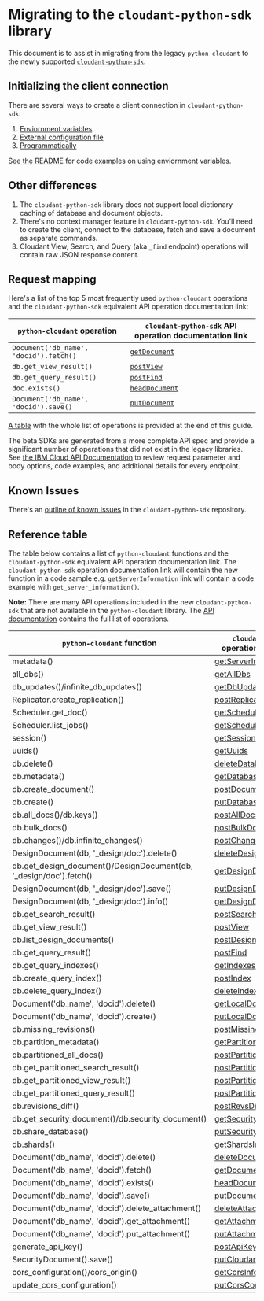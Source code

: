 # Migrating to the `cloudant-python-sdk` library 
This document is to assist in migrating from the legacy `python-cloudant` to the newly supported [`cloudant-python-sdk`](https://github.com/IBM/cloudant-python-sdk).

## Initializing the client connection
There are several ways to create a client connection in `cloudant-python-sdk`:
1. [Enviornment variables](https://github.com/IBM/cloudant-python-sdk#authentication-with-environment-variables)
2. [External configuration file](https://github.com/IBM/cloudant-python-sdk#authentication-with-external-configuration)
3. [Programmatically](https://github.com/IBM/cloudant-python-sdk#programmatic-authentication)

[See the README](https://github.com/IBM/cloudant-python-sdk#code-examples) for code examples on using enviornment variables.

## Other differences
1. The `cloudant-python-sdk` library does not support local dictionary caching of database and document objects.
1. There's no context manager feature in `cloudant-python-sdk`.  You'll need to create the client, connect to the database, fetch and save a document as separate commands.
1. Cloudant View, Search, and Query (aka `_find` endpoint) operations will contain raw JSON response content.  

## Request mapping
Here's a list of the top 5 most frequently used `python-cloudant` operations and the `cloudant-python-sdk` equivalent API operation documentation link:

| `python-cloudant` operation           | `cloudant-python-sdk` API operation documentation link |
|---------------------------------------|---------------------------------|
|`Document('db_name', 'docid').fetch()` |[`getDocument`](https://cloud.ibm.com/apidocs/cloudant?code=python#getdocument)|
|`db.get_view_result()`                 |[`postView`](https://cloud.ibm.com/apidocs/cloudant?code=python#postview)|
|`db.get_query_result()`                |[`postFind`](https://cloud.ibm.com/apidocs/cloudant?code=python#postfind)|
| `doc.exists()`                        |[`headDocument`](https://cloud.ibm.com/apidocs/cloudant?code=python#headdocument)|
|`Document('db_name', 'docid').save()`  |[`putDocument`](https://cloud.ibm.com/apidocs/cloudant?code=python#putdocument)|


[A table](#reference-table) with the whole list of operations is provided at the end of this guide.

The beta SDKs are generated from a more complete API spec and provide a significant number of operations that did not exist in the legacy libraries. See [the IBM Cloud API Documentation](https://cloud.ibm.com/apidocs/cloudant) to review request parameter and body options, code examples, and additional details for every endpoint.

## Known Issues
There's an [outline of known issues](https://github.com/IBM/cloudant-python-sdk/blob/master/KNOWN_ISSUES.md) in the `cloudant-python-sdk` repository.

## Reference table
The table below contains a list of `python-cloudant` functions and the `cloudant-python-sdk` equivalent API operation documentation link.  The `cloudant-python-sdk` operation documentation link will contain the new function in a code sample e.g. `getServerInformation` link will contain a code example with `get_server_information()`.

**Note:** There are many API operations included in the new `cloudant-python-sdk` that are not available in the `python-cloudant` library. The [API documentation](https://cloud.ibm.com/apidocs/cloudant?code=python) contains the full list of operations.

| `python-cloudant` function | `cloudant-python-sdk` API operation documentation link |
|-----------------|---------------------|
|metadata()|[getServerInformation](https://cloud.ibm.com/apidocs/cloudant?code=python#getserverinformation)|
|all_dbs()|[getAllDbs](https://cloud.ibm.com/apidocs/cloudant?code=python#getalldbs)|
|db_updates()/infinite_db_updates()|[getDbUpdates](https://cloud.ibm.com/apidocs/cloudant?code=python#getdbupdates)|
|Replicator.create_replication()|[postReplicate](https://cloud.ibm.com/apidocs/cloudant?code=python#postreplicate)|
|Scheduler.get_doc()|[getSchedulerDocument](https://cloud.ibm.com/apidocs/cloudant?code=python#getschedulerdocument)|
|Scheduler.list_jobs()|[getSchedulerJobs](https://cloud.ibm.com/apidocs/cloudant?code=python#getschedulerjobs)|
|session()|[getSessionInformation](https://cloud.ibm.com/apidocs/cloudant?code=python#getsessioninformation)|
|uuids()|[getUuids](https://cloud.ibm.com/apidocs/cloudant?code=python#getuuids)|
|db.delete()|[deleteDatabase](https://cloud.ibm.com/apidocs/cloudant?code=python#deletedatabase)|
|db.metadata()|[getDatabaseInformation](https://cloud.ibm.com/apidocs/cloudant?code=python#getdatabaseinformation)|
|db.create_document()|[postDocument](https://cloud.ibm.com/apidocs/cloudant?code=python#postdocument)|
|db.create()|[putDatabase](https://cloud.ibm.com/apidocs/cloudant?code=python#putdatabase)|
|db.all_docs()/db.keys()|[postAllDocs](https://cloud.ibm.com/apidocs/cloudant?code=python#postalldocs)|
|db.bulk_docs()|[postBulkDocs](https://cloud.ibm.com/apidocs/cloudant?code=python#postbulkdocs)|
|db.changes()/db.infinite_changes()|[postChanges](https://cloud.ibm.com/apidocs/cloudant?code=python#postchanges)|
|DesignDocument(db, '_design/doc').delete()|[deleteDesignDocument](https://cloud.ibm.com/apidocs/cloudant?code=python#deletedesigndocument)|
|db.get_design_document()/DesignDocument(db, '_design/doc').fetch()|[getDesignDocument](https://cloud.ibm.com/apidocs/cloudant?code=python#getdesigndocument)|
|DesignDocument(db, '_design/doc').save()|[putDesignDocument](https://cloud.ibm.com/apidocs/cloudant?code=python#putdesigndocument)|
|DesignDocument(db, '_design/doc').info()|[getDesignDocumentInformation](https://cloud.ibm.com/apidocs/cloudant?code=python#getdesigndocumentinformation)|
|db.get_search_result()|[postSearch](https://cloud.ibm.com/apidocs/cloudant?code=python#postsearch)|
|db.get_view_result()|[postView](https://cloud.ibm.com/apidocs/cloudant?code=python#postview)|
|db.list_design_documents()|[postDesignDocs](https://cloud.ibm.com/apidocs/cloudant?code=python#postdesigndocs)|
|db.get_query_result()|[postFind](https://cloud.ibm.com/apidocs/cloudant?code=python#postfind)|
|db.get_query_indexes()|[getIndexesInformation](https://cloud.ibm.com/apidocs/cloudant?code=python#getindexesinformation)|
|db.create_query_index()|[postIndex](https://cloud.ibm.com/apidocs/cloudant?code=python#postindex)|
|db.delete_query_index()|[deleteIndex](https://cloud.ibm.com/apidocs/cloudant?code=python#deleteindex)|
|Document('db_name', 'docid').delete()|[getLocalDocument](https://cloud.ibm.com/apidocs/cloudant?code=python#getlocaldocument)|
|Document('db_name', 'docid').create()|[putLocalDocument](https://cloud.ibm.com/apidocs/cloudant?code=python#putlocaldocument)|
|db.missing_revisions()|[postMissingRevs](https://cloud.ibm.com/apidocs/cloudant?code=python#postmissingrevs)|
|db.partition_metadata()|[getPartitionInformation](https://cloud.ibm.com/apidocs/cloudant?code=python#getpartitioninformation)|
|db.partitioned_all_docs()|[postPartitionAllDocs](https://cloud.ibm.com/apidocs/cloudant?code=python#postpartitionalldocs)|
|db.get_partitioned_search_result()|[postPartitionSearch](https://cloud.ibm.com/apidocs/cloudant?code=python#postpartitionsearch)|
|db.get_partitioned_view_result()|[postPartitionView](https://cloud.ibm.com/apidocs/cloudant?code=python#postpartitionview)|
|db.get_partitioned_query_result()|[postPartitionFind](https://cloud.ibm.com/apidocs/cloudant?code=python#postpartitionfind)|
|db.revisions_diff()|[postRevsDiff](https://cloud.ibm.com/apidocs/cloudant?code=python#postrevsdiff)|
|db.get_security_document()/db.security_document()|[getSecurity](https://cloud.ibm.com/apidocs/cloudant?code=python#getsecurity)|
|db.share_database()|[putSecurity](https://cloud.ibm.com/apidocs/cloudant?code=python#putsecurity)|
|db.shards()|[getShardsInformation](https://cloud.ibm.com/apidocs/cloudant?code=python#getshardsinformation)|
|Document('db_name', 'docid').delete()|[deleteDocument](https://cloud.ibm.com/apidocs/cloudant?code=python#deletedocument)|
|Document('db_name', 'docid').fetch()|[getDocument](https://cloud.ibm.com/apidocs/cloudant?code=python#getdocument)|
|Document('db_name', 'docid').exists()|[headDocument](https://cloud.ibm.com/apidocs/cloudant?code=python#headdocument)|
|Document('db_name', 'docid').save()|[putDocument](https://cloud.ibm.com/apidocs/cloudant?code=python#putdocument)|
|Document('db_name', 'docid').delete_attachment()|[deleteAttachment](https://cloud.ibm.com/apidocs/cloudant?code=python#deleteattachment)|
|Document('db_name', 'docid').get_attachment()|[getAttachment](https://cloud.ibm.com/apidocs/cloudant?code=python#getattachment)|
|Document('db_name', 'docid').put_attachment()|[putAttachment](https://cloud.ibm.com/apidocs/cloudant?code=python#putattachment)|
|generate_api_key()|[postApiKeys](https://cloud.ibm.com/apidocs/cloudant?code=python#postapikeys)|
|SecurityDocument().save()|[putCloudantSecurityConfiguration](https://cloud.ibm.com/apidocs/cloudant?code=python#putcloudantsecurityconfiguration)|
|cors_configuration()/cors_origin()|[getCorsInformation](https://cloud.ibm.com/apidocs/cloudant?code=python#getcorsinformation)|
|update_cors_configuration()|[putCorsConfiguration](https://cloud.ibm.com/apidocs/cloudant?code=python#putcorsconfiguration)|
